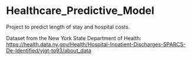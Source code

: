 # Healthcare_Predictive_Model
Project to predict length of stay and hospital costs. 

Dataset from the New York State Department of Health: https://health.data.ny.gov/Health/Hospital-Inpatient-Discharges-SPARCS-De-Identified/yjgt-tq93/about_data
